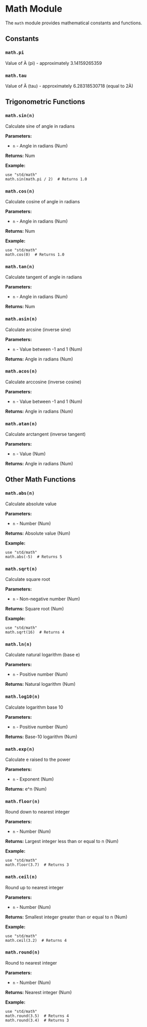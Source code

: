 # Math Module

The `math` module provides mathematical constants and functions.

## Constants

### `math.pi`
Value of À (pi) - approximately 3.14159265359

### `math.tau`
Value of Ä (tau) - approximately 6.28318530718 (equal to 2À)

## Trigonometric Functions

### `math.sin(n)`
Calculate sine of angle in radians

**Parameters:**
- `n` - Angle in radians (Num)

**Returns:** Num

**Example:**
```quest
use "std/math"
math.sin(math.pi / 2)  # Returns 1.0
```

### `math.cos(n)`
Calculate cosine of angle in radians

**Parameters:**
- `n` - Angle in radians (Num)

**Returns:** Num

**Example:**
```quest
use "std/math"
math.cos(0)  # Returns 1.0
```

### `math.tan(n)`
Calculate tangent of angle in radians

**Parameters:**
- `n` - Angle in radians (Num)

**Returns:** Num

### `math.asin(n)`
Calculate arcsine (inverse sine)

**Parameters:**
- `n` - Value between -1 and 1 (Num)

**Returns:** Angle in radians (Num)

### `math.acos(n)`
Calculate arccosine (inverse cosine)

**Parameters:**
- `n` - Value between -1 and 1 (Num)

**Returns:** Angle in radians (Num)

### `math.atan(n)`
Calculate arctangent (inverse tangent)

**Parameters:**
- `n` - Value (Num)

**Returns:** Angle in radians (Num)

## Other Math Functions

### `math.abs(n)`
Calculate absolute value

**Parameters:**
- `n` - Number (Num)

**Returns:** Absolute value (Num)

**Example:**
```quest
use "std/math"
math.abs(-5)  # Returns 5
```

### `math.sqrt(n)`
Calculate square root

**Parameters:**
- `n` - Non-negative number (Num)

**Returns:** Square root (Num)

**Example:**
```quest
use "std/math"
math.sqrt(16)  # Returns 4
```

### `math.ln(n)`
Calculate natural logarithm (base e)

**Parameters:**
- `n` - Positive number (Num)

**Returns:** Natural logarithm (Num)

### `math.log10(n)`
Calculate logarithm base 10

**Parameters:**
- `n` - Positive number (Num)

**Returns:** Base-10 logarithm (Num)

### `math.exp(n)`
Calculate e raised to the power

**Parameters:**
- `n` - Exponent (Num)

**Returns:** e^n (Num)

### `math.floor(n)`
Round down to nearest integer

**Parameters:**
- `n` - Number (Num)

**Returns:** Largest integer less than or equal to n (Num)

**Example:**
```quest
use "std/math"
math.floor(3.7)  # Returns 3
```

### `math.ceil(n)`
Round up to nearest integer

**Parameters:**
- `n` - Number (Num)

**Returns:** Smallest integer greater than or equal to n (Num)

**Example:**
```quest
use "std/math"
math.ceil(3.2)  # Returns 4
```

### `math.round(n)`
Round to nearest integer

**Parameters:**
- `n` - Number (Num)

**Returns:** Nearest integer (Num)

**Example:**
```quest
use "std/math"
math.round(3.5)  # Returns 4
math.round(3.4)  # Returns 3
```
